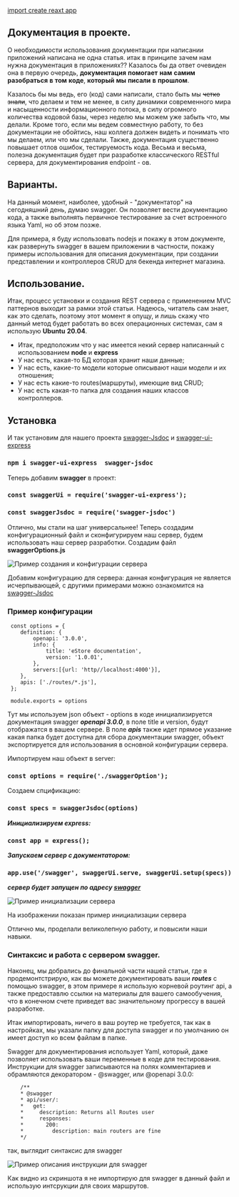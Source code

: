 

[import create reaxt app](http://mysite.com/)



## Документация в проекте.
О необходимости использования документации при написании приложений написана не одна статья.
итак в принципе зачем нам нужна документация в приложениях??
Казалось бы да ответ очевиден она в первую очередь, **документация** **помогает** **нам** **самим** **разобраться** **в** **том** **коде**, **который** **мы**
**писали** **в** **прошлом**. 

Казалось бы мы ведь, его (код) сами написали, стало быть мы ~~четко знали~~, что делаем и тем не менее, в силу динамики современного мира и насыщенности
информационного потока, в силу огромного количества кодовой базы, через неделю мы можем уже забыть 
что, мы делали. Кроме того, если мы ведем совместную работу, то без документации не обойтись, наш коллега должен видеть и понимать
что мы делаем, или что мы сделали. Также, документация существенно повышает отлов ошибок, тестируемость кода. 
Весьма и весьма, полезна документация будет при разработке классического RESTful сервера, для документирования
endpoint - ов.

## Варианты.
На данный момент, наиболее, удобный - "документатор" на сегодняшний день, думаю swagger. Он позволяет вести 
документацию кода, а также выполнять первичное тестирование за счет встроенного языка Yaml, но об этом позже. 

Для примера, я буду использовать nodejs и покажу в этом документе, как развернуть swagger в вашем приложении в частности, покажу примеры 
использования для описания документации, при создании представлении и контроллеров CRUD для бекенда интернет магазина. 

## Использование.
Итак, процесс установки и создания REST сервера с применением MVC паттернов выходит за рамки этой статьи. Надеюсь, читатель сам знает, как
это сделать, поэтому этот момент я опущу, и лишь скажу что данный метод будет работать во всех операционных системах, сам я использую **Ubuntu** **20.04**.
* Итак, предположим что у нас имеется некий сервер написанный с использованием **node** и **express**
* У нас есть, какая-то БД которая хранит наши данные;
* У нас есть, какие-то модели которые описывают наши модели и их отношения; 
* У нас есть какие-то routes(маршруты), имеющие вид CRUD; 
* У нас есть какая-то папка для создания наших классов контроллеров.

## Установка
И так установим для нашего проекта [swagger-Jsdoc](https://www.npmjs.com/package/swagger-jsdoc) и [swagger-ui-express](https://www.npmjs.com/package/swagger-ui-express)

### `npm i swagger-ui-express  swagger-jsdoc`

Теперь добавим **swagger** в проект: 

### `const swaggerUi = require('swagger-ui-express');`

### `const swaggerJsdoc = require('swagger-jsdoc')`

Отлично, мы стали на шаг универсальнее! Теперь создадим конфигурационный файл и сконфигурируем наш сервер, будем использовать наш сервер разработки.
Создадим файл **swaggerOptions.js**


![Пример создания и конфигурации сервера](./img/pic_swaggerOpts.jpg)

Добавим конфигурацию для сервера:
данная конфигурация не является исчерпывающей, с другими примерами можно ознакомится на [swagger-Jsdoc](https://www.npmjs.com/package/swagger-jsdoc)

### Пример конфигурации  
     const options = {
        definition: {
            openapi: '3.0.0',
            info: {
                title: 'eStore documentation',
                version: '1.0.01',
            },
            servers:[{url: 'http//localhost:4000'}],
        },
        apis: ['./routes/*.js'], 
     };

     module.exports = options

Тут мы используем json объект - options в коде инициализируется документация swagger ***openapi 3.0.0***, 
в поле title и version, будут отображатся в вашем сервере. В поле ***apis*** также идет прямое указание 
какая папка будет доступна для сбора документации swagger, объект экспортируется для использования в основной конфигурации 
сервера.

Импортируем наш объект в server: 
### `const options = require('./swaggerOption');`

Создаем спцификацию:
### `const specs = swaggerJsdoc(options)`

***Инициализируем express:***

### `const app = express();`

***Запускаем сервер с документатором:***

### `app.use('/swagger', swaggerUi.serve, swaggerUi.setup(specs))`

***сервер будет запущен по адресу [swagger](http://localhost:4000/swagger/)*** 

![Пример инициализации сервера](./img/pic_swaggerApp.jpg)

На изображении показан пример инициализации сервера 

Отлично мы, проделали великолепную работу, и повысили наши навыки.

### Синтаксис и работа с сервером swagger.
Наконец, мы добрались до финальной части нашей статьи, где я продемонтстрирую, как вы можете документировать 
ваши ***routes*** с помощью swagger, в этом примере я использую корневой роутинг api, а также предоставлю ссылки на материалы для вашего 
самообучения, что в конечном счете приведет вас значительному прогрессу в вашей разработке.

Итак импортировать, ничего в ваш роутер не требуется, так как в настройках, мы указали папку для доступа 
swagger и по умолчанию он имеет доступ ко всем файлам в папке. 

Swagger для документирования использует Yaml, который, даже позволяет использовать ваши переменные в коде
для тестирования. Инструкции для swagger записываются на полях комментариев и обрамляются декоратором - @swagger, или @openapi 3.0.0:
    
        /**
        * @swagger
        * api/user/:
        *   get:
        *     description: Returns all Routes user
        *     responses:
        *       200:
        *         description: main routers are fine
        */

так, выглядит синтаксис для swagger

![Пример описания инструкции для swagger](./img/pic_swaggerRoutes.jpg)

Как видно из скриншота я не импортирую для swagger в данный файл и использую интсрукции для своих 
маршрутов. 




